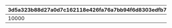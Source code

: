 |3d5a323b88d27a0d7c162118e426fa76a7bb94f6d8303edfb79c4e3637bfb04a|6749bafce5736a8cd0a559f1ca5e8a0ce3a27ed3d667fee86e25c97727595d84|da623ba83cfb53887627c4109623a5a1957562e82a0ead86fda6056b08ffd559|edb3552151b0b95ed05d46dea5c889ee4fa5e2a0d55d47dec88018e6db75138b|
| --- | --- | --- | --- |
|10000|||1|